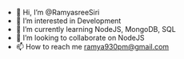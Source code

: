 - 👋 Hi, I’m @RamyasreeSiri
- 👀 I’m interested in Development
- 🌱 I’m currently learning NodeJS, MongoDB, SQL
- 💞️ I’m looking to collaborate on NodeJS
- 📫 How to reach me ramya930pm@gmail.com

<!---
RamyasreeSiri/RamyasreeSiri is a ✨ special ✨ repository because its `README.md` (this file) appears on your GitHub profile.
You can click the Preview link to take a look at your changes.
--->
